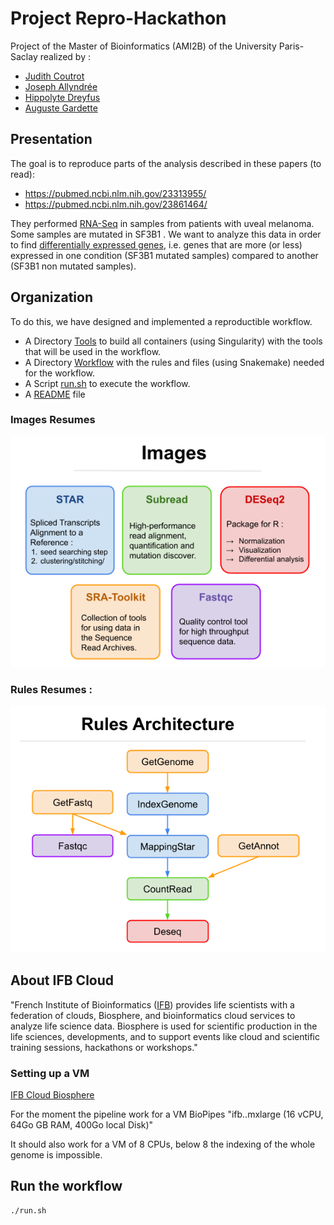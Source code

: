 # Project Repro-Hackathon

Project of the Master of Bioinformatics (AMI2B) of the University Paris-Saclay realized by : <br>
* <a href="https://github.com/JudithCo" target="_blank">Judith Coutrot </a> <br>
* <a href="https://github.com/J-ally" target="_blank">Joseph Allyndrée </a> <br>
* <a href="https://github.com/hippolyte456" target="_blank">Hippolyte Dreyfus </a> <br>
* <a href="https://github.com/Aaramis" target="_blank">Auguste Gardette </a> <br>

## Presentation

The goal is to reproduce parts of the analysis described in these papers (to read): <br>
* https://pubmed.ncbi.nlm.nih.gov/23313955/ <br>
* https://pubmed.ncbi.nlm.nih.gov/23861464/ <br>

They performed <a href="https://en.wikipedia.org/wiki/RNA-Seq" target="_blank">RNA-Seq</a> in samples from patients with uveal melanoma. Some samples are mutated in SF3B1 .
We want to analyze this data in order to find <a href="https://en.wikipedia.org/wiki/RNA-Seq#Differential_expression" target="_blank">differentially expressed genes</a>, i.e. genes that are more (or less) expressed in one condition (SF3B1 mutated samples) compared to another (SF3B1 non mutated samples).

## Organization

To do this, we have designed and implemented a reproductible workflow.<br>
* A Directory [Tools](./Tools/) to build all containers (using Singularity) with the tools that will be used in the workflow.
* A Directory [Workflow](./Workflow/) with the rules and files (using Snakemake) needed for the workflow.
* A Script [run.sh](./run.sh) to execute the workflow.
* A [README](./README.md) file

### Images Resumes

![alt text](./Tools/Images_Resume.png)

### Rules Resumes :

![alt text](./Workflow/rules_architecture.png)

## About IFB Cloud

"French Institute of Bioinformatics ([IFB](https://www.france-bioinformatique.fr/cloud-ifb/)) provides life scientists with a federation of clouds, Biosphere, and bioinformatics cloud services to analyze life science data. Biosphere is used for scientific production in the life sciences, developments, and to support events like cloud and scientific training sessions, hackathons or workshops."

### Setting up a VM

[IFB Cloud Biosphere](https://biosphere.france-bioinformatique.fr/)

For the moment the pipeline work for a VM BioPipes "ifb..mxlarge (16 vCPU, 64Go GB RAM, 400Go local Disk)"

It should also work for a VM of 8 CPUs, below 8 the indexing of the whole genome is impossible. 

## Run the workflow
```bash
./run.sh
```